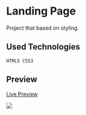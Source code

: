 # Landing Page

Project that based on styling.

## Used Technologies

```
HTML5 CSS3
```

## Preview

[Live Preview](https://landingg-page.netlify.app/)

<img src="https://user-images.githubusercontent.com/109925130/225707022-9df20464-6123-4523-b0bf-7baaa32448d4.gif" >